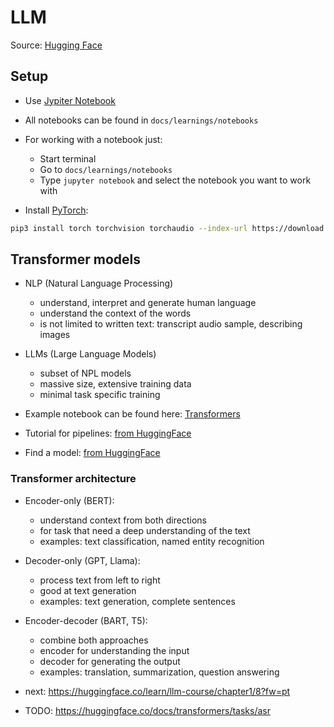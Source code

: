 # LLM

Source: [Hugging Face](https://huggingface.co/learn/llm-course/chapter0/1?fw=pt)

## Setup

* Use [Jypiter Notebook](https://jupyter.org/install)
* All notebooks can be found in `docs/learnings/notebooks`
* For working with a notebook just:
  * Start terminal
  * Go to `docs/learnings/notebooks`
  * Type `jupyter notebook` and select the notebook you want to work with

* Install [PyTorch](https://pytorch.org/get-started/locally/):

```bash
pip3 install torch torchvision torchaudio --index-url https://download.pytorch.org/whl/cpu
```

## Transformer models

* NLP (Natural Language Processing)
  * understand, interpret and generate human language
  * understand the context of the words
  * is not limited to written text: transcript audio sample, describing images

* LLMs (Large Language Models)
  * subset of NPL models
  * massive size, extensive training data
  * minimal task specific training

* Example notebook can be found here: [Transformers](notebooks/Transformers.ipynb)
* Tutorial for pipelines: [from HuggingFace](https://github.com/huggingface/transformers/blob/main/docs/source/en/pipeline_tutorial.md)
* Find a model: [from HuggingFace](https://huggingface.co/models?pipeline_tag=token-classification&language=en&sort=trending)

### Transformer architecture

* Encoder-only (BERT): 
  * understand context from both directions
  * for task that need a deep understanding of the text
  * examples: text classification, named entity recognition
* Decoder-only (GPT, Llama):
  * process text from left to right
  * good at text generation
  * examples: text generation, complete sentences
* Encoder-decoder (BART, T5):
  * combine both approaches
  * encoder for understanding the input
  * decoder for generating the output
  * examples: translation, summarization, question answering

* next: https://huggingface.co/learn/llm-course/chapter1/8?fw=pt

* TODO: https://huggingface.co/docs/transformers/tasks/asr
